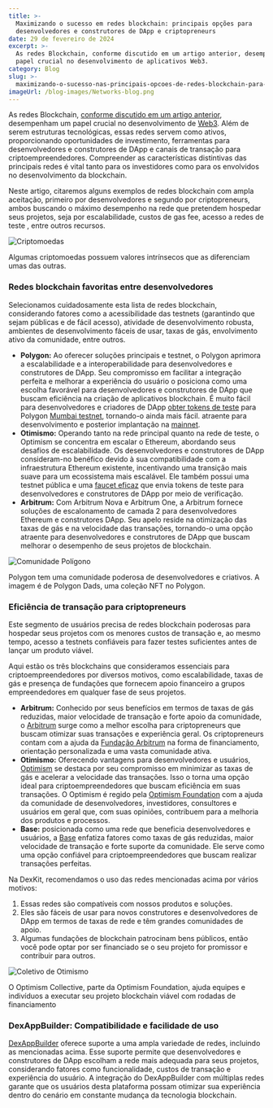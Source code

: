 ```yaml
---
title: >-
  Maximizando o sucesso em redes blockchain: principais opções para
  desenvolvedores e construtores de DApp e criptopreneurs
date: 29 de fevereiro de 2024
excerpt: >-
  As redes Blockchain, conforme discutido em um artigo anterior, desempenham um
  papel crucial no desenvolvimento de aplicativos Web3.
category: Blog
slug: >-
  maximizando-o-sucesso-nas-principais-opcoes-de-redes-blockchain-para-desenvolvedores-e-construtores-de-dapp-e-empreendedores-de-criptografia
imageUrl: /blog-images/Networks-blog.png
---
```

As redes Blockchain, [conforme discutido em um artigo anterior](https://dexkit.com/embarking-on-blockchain-networks-understanding-and-their-transformative-applications/), desempenham um papel crucial no desenvolvimento de [Web3](https://dexkit.com/web3-the-present-and-the-future-of-the-internet/). Além de serem estruturas tecnológicas, essas redes servem como ativos, proporcionando oportunidades de investimento, ferramentas para desenvolvedores e construtores de DApp e canais de transação para criptoempreendedores. Compreender as características distintivas das principais redes é vital tanto para os investidores como para os envolvidos no desenvolvimento da blockchain.

Neste artigo, citaremos alguns exemplos de redes blockchain com ampla aceitação, primeiro por desenvolvedores e segundo por criptopreneurs, ambos buscando o máximo desempenho na rede que pretendem hospedar seus projetos, seja por escalabilidade, custos de gas fee, acesso a redes de teste , entre outros recursos.

![Criptomoedas](/blog-images/cryptocurrency-shutterstock_725383297.jpg)

Algumas criptomoedas possuem valores intrínsecos que as diferenciam umas das outras.

### Redes blockchain favoritas entre desenvolvedores

Selecionamos cuidadosamente esta lista de redes blockchain, considerando fatores como a acessibilidade das testnets (garantindo que sejam públicas e de fácil acesso), atividade de desenvolvimento robusta, ambientes de desenvolvimento fáceis de usar, taxas de gás, envolvimento ativo da comunidade, entre outros.

* **Polygon:** Ao oferecer soluções principais e testnet, o Polygon aprimora a escalabilidade e a interoperabilidade para desenvolvedores e construtores de DApp. Seu compromisso em facilitar a integração perfeita e melhorar a experiência do usuário o posiciona como uma escolha favorável para desenvolvedores e construtores de DApp que buscam eficiência na criação de aplicativos blockchain. É muito fácil para desenvolvedores e criadores de DApp [obter tokens de teste](https://faucet.polygon.technology/) para Polygon [Mumbai testnet](https://mumbai.polygonscan.com/), tornando-o ainda mais fácil. atraente para desenvolvimento e posterior implantação na [mainnet](https://polygonscan.com/).
* **Otimismo:** Operando tanto na rede principal quanto na rede de teste, o Optimism se concentra em escalar o Ethereum, abordando seus desafios de escalabilidade. Os desenvolvedores e construtores de DApp consideram-no benéfico devido à sua compatibilidade com a infraestrutura Ethereum existente, incentivando uma transição mais suave para um ecossistema mais escalável. Ele também possui uma testnet pública e uma [faucet eficaz](https://app.optimism.io/faucet) que envia tokens de teste para desenvolvedores e construtores de DApp por meio de verificação.
* **Arbitrum:** Com Arbitrum Nova e Arbitrum One, a Arbitrum fornece soluções de escalonamento de camada 2 para desenvolvedores Ethereum e construtores DApp. Seu apelo reside na otimização das taxas de gás e na velocidade das transações, tornando-o uma opção atraente para desenvolvedores e construtores de DApp que buscam melhorar o desempenho de seus projetos de blockchain.

![Comunidade Polígono](/blog-images/polygondads_bg.png)

Polygon tem uma comunidade poderosa de desenvolvedores e criativos. A imagem é de Polygon Dads, uma coleção NFT no Polygon.

### Eficiência de transação para criptopreneurs

Este segmento de usuários precisa de redes blockchain poderosas para hospedar seus projetos com os menores custos de transação e, ao mesmo tempo, acesso a testnets confiáveis para fazer testes suficientes antes de lançar um produto viável.

Aqui estão os três blockchains que consideramos essenciais para criptoempreendedores por diversos motivos, como escalabilidade, taxas de gás e presença de fundações que fornecem apoio financeiro a grupos empreendedores em qualquer fase de seus projetos.

* **Arbitrum:** Conhecido por seus benefícios em termos de taxas de gás reduzidas, maior velocidade de transação e forte apoio da comunidade, o [Arbitrum](https://arbitrum.io/) surge como a melhor escolha para criptopreneurs que buscam otimizar suas transações e experiência geral. Os criptopreneurs contam com a ajuda da [Fundação Arbitrum](https://arbitrum.foundation/) na forma de financiamento, orientação personalizada e uma vasta comunidade ativa.
* **Otimismo:** Oferecendo vantagens para desenvolvedores e usuários, [Optimism](https://optimism.io) se destaca por seu compromisso em minimizar as taxas de gás e acelerar a velocidade das transações. Isso o torna uma opção ideal para criptoempreendedores que buscam eficiência em suas transações. O Optimism é regido pela [Optimism Foundation](https://www.optimism.io/about) com a ajuda da comunidade de desenvolvedores, investidores, consultores e usuários em geral que, com suas opiniões, contribuem para a melhoria dos produtos e processos.
* **Base:** posicionada como uma rede que beneficia desenvolvedores e usuários, a [Base](https://base.org) enfatiza fatores como taxas de gás reduzidas, maior velocidade de transação e forte suporte da comunidade. Ele serve como uma opção confiável para criptoempreendedores que buscam realizar transações perfeitas.

Na DexKit, recomendamos o uso das redes mencionadas acima por vários motivos:

1. Essas redes são compatíveis com nossos produtos e soluções.
2. Eles são fáceis de usar para novos construtores e desenvolvedores de DApp em termos de taxas de rede e têm grandes comunidades de apoio.
3. Algumas fundações de blockchain patrocinam bens públicos, então você pode optar por ser financiado se o seu projeto for promissor e contribuir para outros.

![Coletivo de Otimismo](/blog-images/optimismcollective.png)

O Optimism Collective, parte da Optimism Foundation, ajuda equipes e indivíduos a executar seu projeto blockchain viável com rodadas de financiamento

### DexAppBuilder: Compatibilidade e facilidade de uso

[DexAppBuilder](https://dexappbuilder.dexkit.com/) oferece suporte a uma ampla variedade de redes, incluindo as mencionadas acima. Esse suporte permite que desenvolvedores e construtores de DApp escolham a rede mais adequada para seus projetos, considerando fatores como funcionalidade, custos de transação e experiência do usuário. A integração do DexAppBuilder com múltiplas redes garante que os usuários desta plataforma possam otimizar sua experiência dentro do cenário em constante mudança da tecnologia blockchain.
